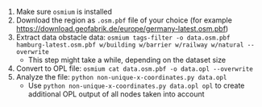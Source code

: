 1. Make sure `osmium` is installed
2. Download the region as `.osm.pbf` file of your choice (for example https://download.geofabrik.de/europe/germany-latest.osm.pbf)
3. Extract data obstacle data: `osmium tags-filter -o data.osm.pbf hamburg-latest.osm.pbf w/building w/barrier w/railway w/natural --overwrite`
    * This step might take a while, depending on the dataset size
4. Convert to OPL file: `osmium cat data.osm.pbf -o data.opl --overwrite`
5. Analyze the file: `python non-unique-x-coordinates.py data.opl`
    * Use `python non-unique-x-coordinates.py data.opl opl` to create additional OPL output of all nodes taken into account
